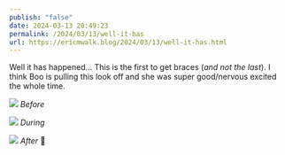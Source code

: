```yaml
---
publish: "false"
date: 2024-03-13 20:49:23
permalink: /2024/03/13/well-it-has
url: https://ericmwalk.blog/2024/03/13/well-it-has.html
---
```


Well it has happened… This is the first to get braces (*and not the last*). I think Boo is pulling this look off and she was super good/nervous excited the whole time.

![](https://ericmwalk.blog/uploads/2024/img-8220.jpeg)
*Before*

![](https://ericmwalk.blog/uploads/2024/img-8249.jpeg)
_During_

![](https://ericmwalk.blog/uploads/2024/img-8254.jpeg)
_After_ 🥰